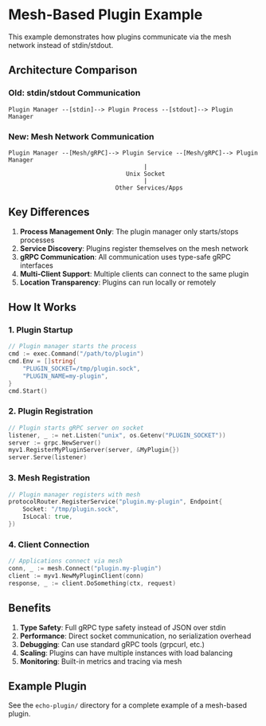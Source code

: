 # Mesh-Based Plugin Example

This example demonstrates how plugins communicate via the mesh network instead of stdin/stdout.

## Architecture Comparison

### Old: stdin/stdout Communication
```
Plugin Manager --[stdin]--> Plugin Process --[stdout]--> Plugin Manager
```

### New: Mesh Network Communication
```
Plugin Manager --[Mesh/gRPC]--> Plugin Service --[Mesh/gRPC]--> Plugin Manager
                                      |
                                 Unix Socket
                                      |
                              Other Services/Apps
```

## Key Differences

1. **Process Management Only**: The plugin manager only starts/stops processes
2. **Service Discovery**: Plugins register themselves on the mesh network
3. **gRPC Communication**: All communication uses type-safe gRPC interfaces
4. **Multi-Client Support**: Multiple clients can connect to the same plugin
5. **Location Transparency**: Plugins can run locally or remotely

## How It Works

### 1. Plugin Startup
```go
// Plugin manager starts the process
cmd := exec.Command("/path/to/plugin")
cmd.Env = []string{
    "PLUGIN_SOCKET=/tmp/plugin.sock",
    "PLUGIN_NAME=my-plugin",
}
cmd.Start()
```

### 2. Plugin Registration
```go
// Plugin starts gRPC server on socket
listener, _ := net.Listen("unix", os.Getenv("PLUGIN_SOCKET"))
server := grpc.NewServer()
myv1.RegisterMyPluginServer(server, &MyPlugin{})
server.Serve(listener)
```

### 3. Mesh Registration
```go
// Plugin manager registers with mesh
protocolRouter.RegisterService("plugin.my-plugin", Endpoint{
    Socket: "/tmp/plugin.sock",
    IsLocal: true,
})
```

### 4. Client Connection
```go
// Applications connect via mesh
conn, _ := mesh.Connect("plugin.my-plugin")
client := myv1.NewMyPluginClient(conn)
response, _ := client.DoSomething(ctx, request)
```

## Benefits

1. **Type Safety**: Full gRPC type safety instead of JSON over stdin
2. **Performance**: Direct socket communication, no serialization overhead
3. **Debugging**: Can use standard gRPC tools (grpcurl, etc.)
4. **Scaling**: Plugins can have multiple instances with load balancing
5. **Monitoring**: Built-in metrics and tracing via mesh

## Example Plugin

See the `echo-plugin/` directory for a complete example of a mesh-based plugin.
